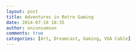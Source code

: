 ```yaml
---
layout: post
title: Adventures in Retro Gaming
date: 2014-07-18 18:35
author: onionsamson
comments: true
categories: [Art, Dreamcast, Gaming, VGA Cable]
---
```

<div class="
          image-block-outer-wrapper
          layout-caption-below
          design-layout-inline
          
          
          
        ">

      

      
        <figure class="
              sqs-block-image-figure
              intrinsic
            " style="max-width:1651px;">
          
        
        

        
          
            
          <div style="padding-bottom:85.333335876465%;" class="
                image-block-wrapper
                
          
        
                has-aspect-ratio
              ">
            <img src="http://onionsamson.files.wordpress.com/2014/07/55547-image.jpg" alt="image.jpg" /><img class="thumb-image" alt="image.jpg" />
          </div>
        
          
        

        
      
        </figure>
      

    </div>
